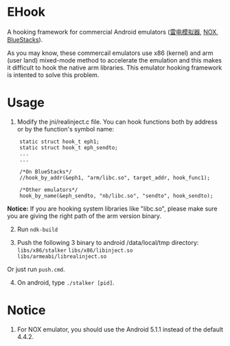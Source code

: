 # EHook

A hooking framework for commercial Android emulators ([雷电模拟器](http://www.ldmnq.com/), [NOX](https://jp.bignox.com/), [BlueStacks](https://www.bluestacks.com/ja/index.html#gref)).

As you may know, these commercail emulators use x86 (kernel) and arm (user land) mixed-mode method to accelerate the emulation and this makes it difficult to hook the native arm libraries. This emulator hooking framework is intented to solve this problem.


# Usage

1. Modify the jni/realinject.c file. You can hook functions both by address or by the function's symbol name:

```
    static struct hook_t eph1;
    static struct hook_t eph_sendto;
    ...
    ...
    
    /*On BlueStacks*/
    //hook_by_addr(&eph1, "arm/libc.so", target_addr, hook_func1);
    
    /*Other emulators*/
    hook_by_name(&eph_sendto, "nb/libc.so", "sendto", hook_sendto);
```
**Notice:** If you are hooking system libraries like "libc.so", please make sure you are giving the right path of the arm version binary.
    
2. Run `ndk-build`

3. Push the following 3 binary to android /data/local/tmp directory: 
    `libs/x86/stalker` 
    `libs/x86/libinject.so`
    `libs/armeabi/librealinject.so`

Or just run `push.cmd`.

4. On android, type `./stalker [pid]`.

# Notice
1. For NOX emulator, you should use the Android 5.1.1 instead of the default 4.4.2.
